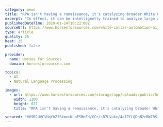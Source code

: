 ```yaml
---
category: news
title: "RPA isn't having a renaissance, it's catalyzing broader White Collar automation and AI to top $16bn"
excerpt: "In effect, it can be intelligently trained to analyze large amounts of data from software processes and translate them to triggers for new actions ... It includes cognitive (digital) assistants, AI Watson-type reasoning apps, Natural Language Processing, Machine Learning and Computer Vision. The Bottom-line: RPA has opened the gateway for ..."
publishedDateTime: 2020-01-24T16:22:00Z
sourceUrl: https://www.horsesforsources.com/white-collar-automation-ai_012420
type: article
quality: 25
heat: 25
published: false

provider:
  name: Horses for Sources
  domain: horsesforsources.com

topics:
  - AI
  - Natural Language Processing

images:
  - url: https://www.horsesforsources.com/storage/app/uploads/public/5e2/35c/41a/5e235c41ac796552971241.png
    width: 1200
    height: 627
    title: "RPA isn't having a renaissance, it's catalyzing broader White Collar automation and AI to top $16bn"

secured: "V89R2UVCVHqYhZfStmerKLaESMnZd/GCc/sR7LVuke/4aI7CLQDhN2eBW70Szv54sR0jnEuVCP/vPH2TAJNdtE3mTKZ/mdz2jzi7Q4dfi/KUdxWEo/F03KO6mJLKMt57IrBLW3Sb/O3B0UNFrZfIJILOTNcT+VeGRx7C/ppii5Jm7Pqy41rY/JoRg1aOWsQSzn40FRiPCCM0uKwFNQgzM+hs23Cvdvf5dHJ0fgRCY+hnFweZlvEdodtDjhUODHJXiCowULi/BJ/r51ywfnEU2WU+x63u81wZfL9SW1FkHMo1md+gMmG3jlXzT9f4MxJG;6MIAxbuomOzVZiISO9tJNg=="
---
```


